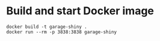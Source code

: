 # Build and start Docker image

```
docker build -t garage-shiny .
docker run --rm -p 3838:3838 garage-shiny
```
